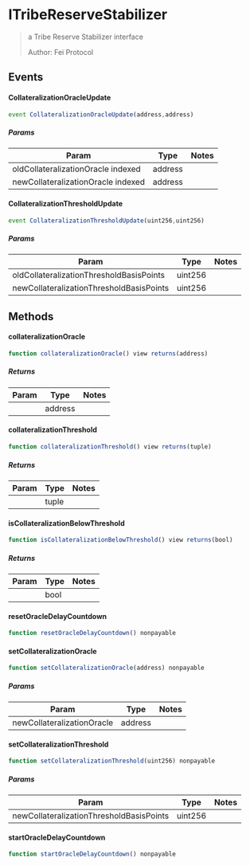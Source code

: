 # ITribeReserveStabilizer

> a Tribe Reserve Stabilizer interface
> 
> Author: Fei Protocol

## Events

#### CollateralizationOracleUpdate

```javascript
event CollateralizationOracleUpdate(address,address)
```

##### Params

| Param | Type | Notes |
| ----- | ---- | ----- |
| oldCollateralizationOracle indexed | address |  |
| newCollateralizationOracle indexed | address |  |

#### CollateralizationThresholdUpdate

```javascript
event CollateralizationThresholdUpdate(uint256,uint256)
```

##### Params

| Param | Type | Notes |
| ----- | ---- | ----- |
| oldCollateralizationThresholdBasisPoints | uint256 |  |
| newCollateralizationThresholdBasisPoints | uint256 |  |

## Methods

#### collateralizationOracle

```javascript
function collateralizationOracle() view returns(address)
```

##### Returns

| Param | Type | Notes |
| ----- | ---- | ----- |
|  | address |  |

#### collateralizationThreshold

```javascript
function collateralizationThreshold() view returns(tuple)
```

##### Returns

| Param | Type | Notes |
| ----- | ---- | ----- |
|  | tuple |  |

#### isCollateralizationBelowThreshold

```javascript
function isCollateralizationBelowThreshold() view returns(bool)
```

##### Returns

| Param | Type | Notes |
| ----- | ---- | ----- |
|  | bool |  |

#### resetOracleDelayCountdown

```javascript
function resetOracleDelayCountdown() nonpayable
```

#### setCollateralizationOracle

```javascript
function setCollateralizationOracle(address) nonpayable
```

##### Params

| Param | Type | Notes |
| ----- | ---- | ----- |
| newCollateralizationOracle | address |  |

#### setCollateralizationThreshold

```javascript
function setCollateralizationThreshold(uint256) nonpayable
```

##### Params

| Param | Type | Notes |
| ----- | ---- | ----- |
| newCollateralizationThresholdBasisPoints | uint256 |  |

#### startOracleDelayCountdown

```javascript
function startOracleDelayCountdown() nonpayable
```
